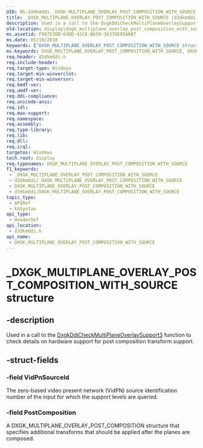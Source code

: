 ```yaml
---
UID: NS:d3dkmddi._DXGK_MULTIPLANE_OVERLAY_POST_COMPOSITION_WITH_SOURCE
title: _DXGK_MULTIPLANE_OVERLAY_POST_COMPOSITION_WITH_SOURCE (d3dkmddi.h)
description: Used in a call to the DxgkDdiCheckMultiPlaneOverlaySupport3 function to check details on hardware support for post composition transform support.
old-location: display\dxgk_multiplane_overlay_post_composition_with_source.htm
ms.assetid: F997E3DB-630D-41C8-B659-36376E05A6B7
ms.date: 05/10/2018
keywords: ["DXGK_MULTIPLANE_OVERLAY_POST_COMPOSITION_WITH_SOURCE structure"]
ms.keywords: DXGK_MULTIPLANE_OVERLAY_POST_COMPOSITION_WITH_SOURCE, DXGK_MULTIPLANE_OVERLAY_POST_COMPOSITION_WITH_SOURCE structure [Display Devices], _DXGK_MULTIPLANE_OVERLAY_POST_COMPOSITION_WITH_SOURCE, d3dkmddi/DXGK_MULTIPLANE_OVERLAY_POST_COMPOSITION_WITH_SOURCE, display.dxgk_multiplane_overlay_post_composition_with_source
req.header: d3dkmddi.h
req.include-header: 
req.target-type: Windows
req.target-min-winverclnt: 
req.target-min-winversvr: 
req.kmdf-ver: 
req.umdf-ver: 
req.ddi-compliance: 
req.unicode-ansi: 
req.idl: 
req.max-support: 
req.namespace: 
req.assembly: 
req.type-library: 
req.lib: 
req.dll: 
req.irql: 
targetos: Windows
tech.root: display
req.typenames: DXGK_MULTIPLANE_OVERLAY_POST_COMPOSITION_WITH_SOURCE
f1_keywords:
 - _DXGK_MULTIPLANE_OVERLAY_POST_COMPOSITION_WITH_SOURCE
 - d3dkmddi/_DXGK_MULTIPLANE_OVERLAY_POST_COMPOSITION_WITH_SOURCE
 - DXGK_MULTIPLANE_OVERLAY_POST_COMPOSITION_WITH_SOURCE
 - d3dkmddi/DXGK_MULTIPLANE_OVERLAY_POST_COMPOSITION_WITH_SOURCE
topic_type:
 - APIRef
 - kbSyntax
api_type:
 - HeaderDef
api_location:
 - d3dkmddi.h
api_name:
 - DXGK_MULTIPLANE_OVERLAY_POST_COMPOSITION_WITH_SOURCE
---
```


# _DXGK_MULTIPLANE_OVERLAY_POST_COMPOSITION_WITH_SOURCE structure


## -description

Used in a call to the [DxgkDdiCheckMultiPlaneOverlaySupport3](nc-d3dkmddi-dxgkddi_checkmultiplaneoverlaysupport3.md) function to check details on hardware support for post composition transform support.

## -struct-fields

### -field VidPnSourceId

The zero-based video present network (VidPN) source identification number of the input for which the support levels are queried.

### -field PostComposition

A DXGK_MULTIPLANE_OVERLAY_POST_COMPOSITION structure that specifies additional transforms that should be applied after the planes are composed.

